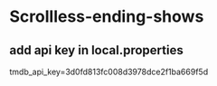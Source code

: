 # Scrollless-ending-shows
## add api key in local.properties
tmdb_api_key=3d0fd813fc008d3978dce2f1ba669f5d
